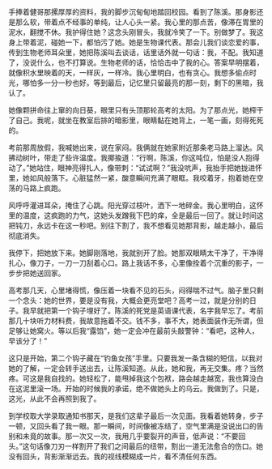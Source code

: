 手捧着健哥那摞厚厚的资料，我的脚步沉甸甸地踏回校园。看到了陈溪。那身影还是那么软，带着点不经事的单纯，让人心头一紧。我心里的那点苦，像滞在胃里的泥水，翻搅不休。我护得住她？这念头刚冒头，我就冷笑了一下。别做梦了。我这身上带着泥，碰她一下，都怕污了她。她是生物课代表。那会儿我们谈恋爱的事，传到生物老师耳朵里，她把陈溪叫去谈话，话里话外就一句话：我，不配。我知道了，没说什么，也不打算说。生物老师的话，恰恰击中了我的心。答案早明摆着，就像积水里映着的天，一样灰，一样冷。我心里明白，也有贪心。我想多偷点时光，哪怕多一分一秒也好。等到最后，记忆里只留最亮的那一刻，剩下的黑暗，我认了。

她像颗拼命往上窜的向日葵，眼里只有头顶那轮高考的太阳。为了那点光，她榨干了自己。我呢，就坐在教室后排的暗影里，眼睛黏在她背上，一笔一画，刻得死死的。

考前那周放假，我喊她出来，说在家闷。我俩就在她家附近那条老马路上溜达。风拂动树叶，带走了些许温度。我揶揄道：“行啊，陈溪，你这吨位，怕是没人抱得动了。”她站住，眼神亮得扎人，像带刺：“试试啊？”我没吭声，我抬手把她拢进怀里，她如风般落下。心脏猛然一紧，酸意瞬间充满了眼眶。我咬着牙，抱着她在空荡的马路上疯跑。

风呼呼灌进耳朵，掩住了心跳。阳光穿过枝叶，洒下一地碎金。我心里明白，这怀里的温度，这疯跑的力气，这她头发蹭我下巴的痒，全是最后一回了。就让时间这把钝刀，永远卡在这一秒吧。别往下割了，我不想看见她那背影，越走越小，最后彻底消失。

我停下，把她放下来。她脚刚落地，我就别开了脸。她那双眼睛太干净了，干净得扎心，像刀子，一刀一刀刮着心口。路上我话不多，心里像拴着个沉重的影子，一步步把她送回家。

高考那几天，心里堵得慌，像压着一块看不见的石头，闷得喘不过气。脑子里只剩一个念头：她的世界，要是没有我，大概会更亮堂吧？高考一过，就是分别的日子。我早就把第一个钩子埋好了。陈溪的死党是英语课代表，名字我早忘了。考前那几十块听力材料费，我故意拖着不交。钱不多，事不大，她表面装作无所谓，但足够让她窝火。等以后我“露馅”，她一定会冲在最前头敲警钟：“看吧，这种人，早该分了！”

这只是开始，第二个钩子藏在“钓鱼女孩”手里。只要我发一条含糊的短信，以我对她的了解，一定会转手送出去，让陈溪知道。从此，她和我，再无交集。疼？当然疼。可这是我自找的。她轻松了，能甩掉我这个包袱，路会越走越宽，我也算没白在这泥里滚一场。开始的时候我的承诺，绝不做她头上的乌云。我做到了。只是，这光，从此不会再照到我了。

到学校取大学录取通知书那天，是我们这辈子最后一次见面。我看着她转身，步子一顿，又回头看了我一眼。那一瞬间，时间像被冻结了，空气里满是没说出口的告别和未竟的故事。那一次又一次，我用几乎要裂开的声音，低声说：“不要回头。”这句话像刀刃一样割开了我们之间最后的纽带，割出一道无法愈合的伤口。她没有回头，背影渐渐远去。我的视线模糊成一片，看不清任何东西。

